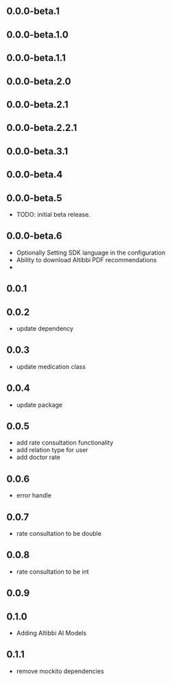 ## 0.0.0-beta.1
## 0.0.0-beta.1.0
## 0.0.0-beta.1.1
## 0.0.0-beta.2.0
## 0.0.0-beta.2.1
## 0.0.0-beta.2.2.1
## 0.0.0-beta.3.1
## 0.0.0-beta.4
## 0.0.0-beta.5
* TODO: initial beta release.

## 0.0.0-beta.6
* Optionally Setting SDK language in the configuration
* Ability to download Altibbi PDF recommendations
*
## 0.0.1
## 0.0.2
* update dependency 

## 0.0.3
* update medication class

## 0.0.4
* update package

## 0.0.5
* add rate consultation functionality 
* add relation type for user 
* add doctor rate 

## 0.0.6
* error handle

## 0.0.7
* rate consultation to be double 

## 0.0.8
* rate consultation to be int 

## 0.0.9
## 0.1.0
* Adding Altibbi AI Models

## 0.1.1
* remove mockito dependencies 